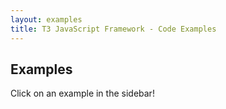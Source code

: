 ```yaml
---
layout: examples
title: T3 JavaScript Framework - Code Examples
---
```



Examples
--------
Click on an example in the sidebar!